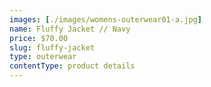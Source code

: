 ```yaml
---
images: [./images/womens-outerwear01-a.jpg]
name: Fluffy Jacket // Navy
price: $70.00
slug: fluffy-jacket
type: outerwear
contentType: product details
---
```

